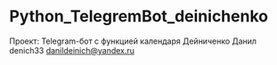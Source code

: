 # Python_TelegremBot_deinichenko
Проект: Telegram-бот с функцией календаря
Дейниченко Данил
denich33
danildeinich@yandex.ru
